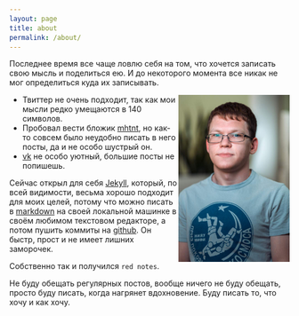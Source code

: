```yaml
---
layout: page
title: about
permalink: /about/
---
```


Последнее время все чаще ловлю себя на том, что хочется записать свою мысль
и поделиться ею.  И до некоторого момента все никак не мог определиться куда
их записывать.

<img src="/downloads/photo.jpg" align="right" width="200px"></img>

* Твиттер не очень подходит, так как мои мысли редко умещаются в 140 символов.
* Пробовал вести бложик [mhtnt][], но как-то совсем было неудобно писать
в него посты, да и не особо шустрый он.
* [vk][] не особо уютный, большие посты не попишешь.

Сейчас открыл для себя [Jekyll][], который, по всей видимости, весьма хорошо
подходит для моих целей, потому что можно писать в [markdown] на своей
локальной машинке в своём любимом текстовом редакторе, а потом пушить коммиты
на [github][]. Он быстр, прост и не имеет лишних заморочек.

Собственно так и получился `red notes`.

Не буду обещать регулярных постов, вообще ничего не буду обещать, просто буду
писать, когда нагрянет вдохновение. Буду писать то, что хочу и как хочу.


[vk]:           http://vk.com/abcdw
[mhtnt]:        http://mhtnt.blogspot.com
[jekyll]:       http://jekyllrb.com
[github]:       http://github.com/abcdw
[markdown]:     http://daringfireball.net/projects/markdown/syntax

